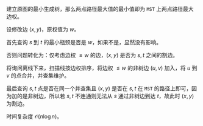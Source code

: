 建立原图的最小生成树，那么两点路径最大值的最小值即为 `MST` 上两点路径最大边权。

设修改边 $(x,y)$，原权值为 $w$。

首先查询 $s$ 到 $t$ 的最小瓶颈是否是 $w$，如果不是，显然没有影响。

否则问题转化为：仅考虑边权 $\leq w$ 的边，$(x,y)$ 是否为 $s,t$ 之间的割边。

将询问离线下来，扫描线按边权排序，将边权 $\leq w$ 的非树边 $(u,v)$ 加入，将 $u$ 到 $v$ 的点合并，并查集维护。

最后查询 $s,t$ 点是否在同一个并查集且 $(x,y)$ 是否在 $s,t$ 在 `MST` 的路径上即可，因为加的是非树边，所以若 $s,t$ 不连通则无法从 $s$ 通过非树边到达 $t$，故此时 $(x,y)$ 为割边。

时间复杂度 $\mathcal O(n \log n)$。